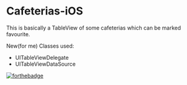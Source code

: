 # Cafeterias-iOS

This is basically a TableView of some cafeterias which can be marked favourite. 

New(for me) Classes used:
- UITableViewDelegate
- UITableViewDataSource

[![forthebadge](https://forthebadge.com/images/badges/made-with-swift.svg)](https://forthebadge.com)
